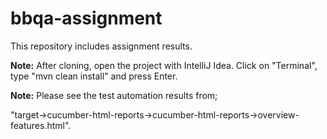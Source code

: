 # bbqa-assignment
This repository includes assignment results.

**Note:** After cloning, open the project with IntelliJ Idea. Click on "Terminal", type "mvn clean install" and press Enter.

**Note:** Please see the test automation results from; 

"target->cucumber-html-reports->cucumber-html-reports->overview-features.html".
